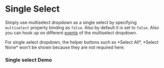 # Single Select

Simply use multiselect dropdown as a single select by specifying `multiselect` property binding as `false`. Also by default it is set to `false`. Also you can hook up on different [events](https://ngx-lib.github.io/multiselect/guide/events) of the multiselect dropdown.

<div class="l-sub-section">
	For single select dropdown, the helper buttons such as *Select All*, *Select None* won't be shown because they are not required here.
</div>

### Single select Demo

<ms-single-select></ms-single-select>

<code-tabs>
  <code-pane title="app/single-select.component.html" path="single-select/src/app/single-select.component.html"></code-pane>
  <code-pane title="app/single-select.component.ts" path="single-select/src/app/single-select.component.ts"></code-pane>
</code-tabs>
